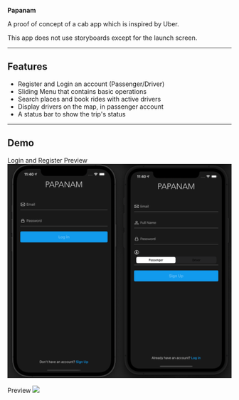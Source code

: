 **Papanam**

A proof of concept of a cab app which is inspired by Uber.

This app does not use storyboards except for the launch screen. 

---

## Features

- Register and Login an account (Passenger/Driver)
- Sliding Menu that contains basic operations
- Search places and book rides with active drivers
- Display drivers on the map, in passenger account
- A status bar to show the trip's status
 
---

## Demo  
Login and Register Preview  
![](/Previews/Auth.png)  

Preview
![](/Previews/Demo.gif)  
